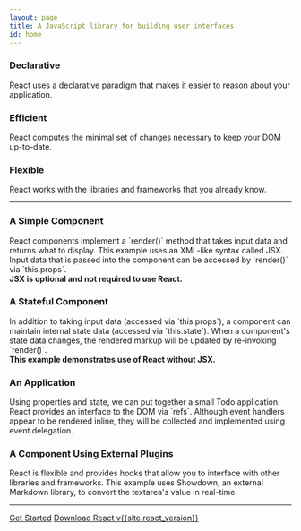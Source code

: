 ```yaml
---
layout: page
title: A JavaScript library for building user interfaces
id: home
---
```


<section class="light home-section">
  <div class="marketing-row">
    <div class="marketing-col">
      <h3>Declarative</h3>
      <p>
        React uses a declarative paradigm that makes it easier to reason about
        your application.
      </p>
    </div>
    <div class="marketing-col">
      <h3>Efficient</h3>
      <p>
        React computes the minimal set of changes necessary to keep your DOM
        up-to-date.
      </p>
    </div>
    <div class="marketing-col">
      <h3>Flexible</h3>
      <p>
        React works with the libraries and frameworks that you already know.
      </p>
    </div>
  </div>
</section>
<hr class="home-divider" />
<section class="home-section">
  <div id="examples">
    <div class="example">
      <h3>A Simple Component</h3>
      <p>
        React components implement a `render()` method that takes input data and
        returns what to display. This example uses an XML-like syntax called
        JSX. Input data that is passed into the component can be accessed by
        `render()` via `this.props`.<br />
        <strong>JSX is optional and not required to use React.</strong>
      </p>
      <div id="helloExample"></div>
    </div>
    <div class="example">
      <h3>A Stateful Component</h3>
      <p>
        In addition to taking input data (accessed via `this.props`), a
        component can maintain internal state data (accessed via `this.state`).
        When a component's state data changes, the rendered markup will be
        updated by re-invoking `render()`.<br />
        <strong>This example demonstrates use of React without JSX.</strong>
      </p>
      <div id="timerExample"></div>
    </div>
    <div class="example">
      <h3>An Application</h3>
      <p>
        Using properties and state, we can put together a small Todo
        application. React provides an interface to the DOM via `refs`. Although
        event handlers appear to be rendered inline, they will be
        collected and implemented using event delegation.
      </p>
      <div id="todoExample"></div>
    </div>
    <div class="example">
      <h3>A Component Using External Plugins</h3>
      <p>
        React is flexible and provides hooks that allow you to interface with
        other libraries and frameworks. This example uses Showdown, an external
        Markdown library, to convert the textarea's value in real-time.
      </p>
      <div id="markdownExample"></div>
    </div>
  </div>
  <script type="text/javascript" src="js/examples/hello.js"></script>
  <script type="text/javascript" src="js/examples/timer.js"></script>
  <script type="text/javascript" src="js/examples/todo.js"></script>
  <script type="text/javascript" src="js/examples/markdown.js"></script>
</section>
<hr class="home-divider" />
<section class="home-bottom-section">
  <div class="buttons-unit">
    <a href="docs/getting-started.html" class="button">Get Started</a>
    <a href="downloads.html" class="button">Download React v{{site.react_version}}</a>
  </div>
</section>
